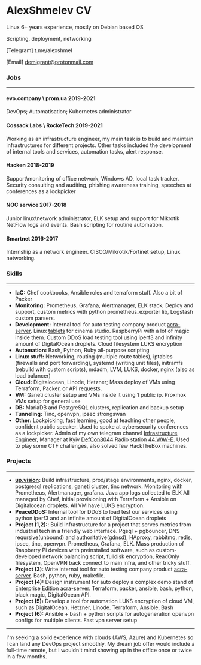 # AlexShmelev CV

Linux 6+ years experience, mostly on Debian based OS

Scripting, deployment, networking

[Telegram] t.me/alexshmel

[Email] demigrant@protonmail.com

### Jobs
****
#### evo.company \ prom.ua 2019-2021
DevOps; Automatisation; Kubernetes administrator

#### Cossack Labs \ RockeTech 2019-2021
Working as an infrastructure engineer, my main task is to build and maintain infrastructures for different projects.
Other tasks included the development of internal tools and services, automation tasks, alert response.

#### Hacken 2018-2019
Support\monitoring of office network, Windows AD, local task tracker.
Security consulting and auditing, phishing awareness training, speeches at conferences as a lockpicker

#### NOC service 2017-2018
Junior linux\network administrator, ELK setup and support for Mikrotik NetFlow logs and events. Bash scripting for routine automation. 

#### Smartnet 2016-2017
Internship as a network engineer. CISCO/Mikrotik/Fortinet setup, Linux networking.

### **Skills**
**** 
- **IaC:** Chef cookbooks, Ansible roles and terraform stuff. Also a bit of Packer
 - **Monitoring:** Prometheus, Grafana, Alertmanager, ELK stack; Deploy and support, custom metrics with python prometheus_exporter lib, Logstash custom parsers.
 - **Development:** Internal tool for auto testing company product [acra-server](https://cossacklabs.com/acra). Linux  [tablets](https://3dmagic-innovations.com/wp-content/uploads/2019/11/studio.jpg) for cinema studio. RaspberryPi with a lot of magic inside them. Custom DDoS load testing tool using iperf3 and infinity amount of DigitalOcean droplets. Cloud filesystem LUKS encryption
 - **Automation:** Bash, Python, Ruby all-purpose scripting
 - **Linux stuff:** Networking, routing (multiple route tables), iptables (firewalls and port forwarding), systemd (writing unit files), initramfs (rebuild with custom scripts), mdadm, LVM, LUKS, docker, nginx (also as load balancer)
 - **Cloud:** Digitalocean, Linode, Hetzner; Mass deploy of VMs using Terraform, Packer, or API requests. 
 - **VM:** Ganeti cluster setup and VMs inside it using 1 public ip. Proxmox VMs setup for general use
 - **DB:** MariaDB and PostgreSQL clusters, replication and backup setup
 - **Tunneling:** Tinc, openvpn, ipsec strongswan
 - **Other:** Lockpicking, fast learning, good at teaching other people, confident public speaker. Used to spoke at cybersecurity conferences as a lockpicker.
 Admin of my own telegram channel [Infrastructure Engineer](https://t.me/cyber_shmel), Manager at Kyiv [DefCon8044](https://t.me/DC8044_Info) Radio station [44.WAV-E](https://radio.dc8044.com). Used to play some CTF challenges, also solved few HackTheBox machines.

### **Projects**
**** 
 - **[up.vision](https://up.vision):** Build infrastructure, prod/stage environments, nginx, docker, postgresql replications, ganeti cluster, tinc network. Monitoring with Prometheus, Alertmanager, grafana. Java app logs collected to ELK
 All managed by Chef, initial provisioning with Terraform + Ansible on Digitalocean droplets. All VM have LUKS encryption. 
 - **PeaceDDoS:** Internal tool for DDoS to load test our services using python iperf3 and an infinite amount of DigitalOcean droplets
 - **Project (1,2):**: Build infrastructure for a project that serves metrics from industrial tech in a friendly web interface.
Pgsql + pgbouncer, DNS reqursive(unbound) and authoritative(gdnsd), HAproxy, rabbitmq, redis, ipsec, tinc, openvpn. Prometheus, Grafana, ELK.
Mass production of Raspberry Pi devices with preinstalled software, such as custom-developed network balancing script, fulldisk encryption, ReadOnly filesystem, OpenVPN back connect to main infra, and other tricky stuff.
 - **Project (3):** Write internal tool for auto testing company product [acra-server](https://cossacklabs.com/acra).  Bash, python, ruby, makefile. 
 - **Project (4):** Design instrument for auto deploy a complex demo stand of Enterprise Edition [acra-server](https://cossacklabs.com/acra). Terraform, packer, ansible, bash, python, black magic, DigitalOcean API.
 - **Project (5):** Develop a tool for automation LUKS encryption of cloud VM, such as DigitalOcean, Hetzner, Linode. Terraform, Ansible, Bash
 - **Project (6):** Ansible + bash + python scripts for autogeneration openvpn configs for multiple clients. Fast vpn server setup


**** 
I'm seeking a solid experience with clouds (AWS, Azure) and Kubernetes so I can land any DevOps project smoothly. My dream job offer would include a full-time remote, but I wouldn't mind showing up in the office once or twice in a few months.
